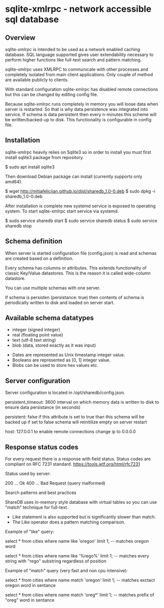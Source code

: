 # sqlite-xmlrpc - network accessible sql database


## Overview

sqlite-xmlrpc is intended to be used as a network enabled caching database. SQL 
language supported gives user extendability necessary to perform higher 
functions like full-text search and pattern matching.

sqlite-xmlrpc uses XMLRPC to communicate with other processes and completely 
isolated from main client applications. Only couple of method are 
available publicly to clients.

With standard configuration sqlite-xmlrpc has disabled remote connections but 
this can be changed by editing config file.

Because sqlite-xmlrpc runs completely in memory you will loose data when 
server is restarted. So that is why data persistence was integrated 
into service. If schema is data persistent then every n-minutes this 
scheme will be written/backed-up to disk. This functionality is 
configurable in config file.


## Installation

sqlite-xmlrpc heavily relies on Sqlite3 so in order to install you must first
install sqlite3 package from repository.

  $ sudo apt install sqlite3

Then download Debian package can install (currently supports only amd64).

  $ wget http://mitjafelicijan.github.io/dist/sharedb_1.0-0.deb
  $ sudo dpkg -i sharedb_1.0-0.deb

After installation is complete new systemd service is exposed to 
operating system. To start sqlite-xmlrpc start service via systemd.

  $ sudo service sharedb start
  $ sudo service sharedb status
  $ sudo service sharedb stop




## Schema definition

When server is started configuration file (config.json) is read and
schemas are created based on a definition.

Every schema has columns or attributes. This extends functionality
of classic Key/Value datastores. This is the reason it is called
wide-column datastore.

You can use multiple schemas with one server.

If schema is persisten (persistance: true) then contents of schema 
is periodically written to disk and loaded on server start.




## Available schema datatypes

  - integer (signed integer)
  - real (floating point value)
  - text (utf-8 text string)
  - blob (data, stored exactly as it was input)

  * Dates are represented as Unix timestamp integer value.
  * Booleans are represented as [0, 1] integer value.
  * Blobs can be used to store hex values etc.




## Server configuration

Server configuration is located in /opt/sharedb/config.json.

  persistent_timeout: 3600
    interval on which memory data is 
    written to disk to ensure data
    persistance (in seconds)

  persistent: false
    if this attribute is set to true than
    this schema will be backed up
    if set to false schema will reinitilize
    empty on server restart

  host: 127.0.0.1
    to enable remote connections change ip
    to 0.0.0.0




## Response status codes

For every request there is a response with field status. Status
codes are compliant on RFC 7231 standard.
https://tools.ietf.org/html/rfc7231

Status used by server:

  200 ... Ok
  400 ... Bad Request (query malformed)




 Search patterns and best practices

ShareDB uses in-memory style database with virtual tables so you can 
use "match" technique for full-text.

* Like statement is also supported but is significantly slower than match.
* The Like operator does a pattern matching comparison.

Example of "like" query:

  select * from cities where name like 'oregon' limit 1;
  -- matches oregon word

  select * from cities where name like '%rego%' limit 1;
  -- matches every string with "rego" substring regardless of position

Example of "match" query (very fast and non cpu intensive):

  select * from cities where name match 'oregon' limit 1;
  -- matches exctact oregon word in sentance

  select * from cities where name match 'oreg*' limit 1;
  -- matches prefix of "oreg" word in sentance

